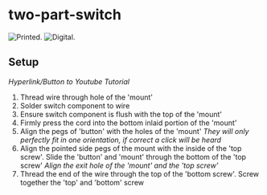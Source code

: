 # two-part-switch
![Printed](https://github.com/Creative-Link-for-Digital-Health/two-part-switch/blob/main/assets/PrintedSwitch.png).
![Digital](https://github.com/Creative-Link-for-Digital-Health/two-part-switch/blob/main/assets/DigitalSwitch.jpg).
## Setup ##
*Hyperlink/Button to Youtube Tutorial*
1) Thread wire through hole of the 'mount'
2) Solder switch component to wire
3) Ensure switch component is flush with the top of the 'mount'
4) Firmly press the cord into the bottom inlaid portion of the 'mount'
5) Align the pegs of 'button' with the holes of the 'mount' *They will only perfectly fit in one orientation, if correct a click will be heard*
6) Align the pointed side pegs of the mount with the inside of the 'top screw'. Slide the 'button' and 'mount' through the bottom of the 'top screw' *Align the exit hole of the 'mount' and the 'top screw'*
7) Thread the end of the wire through the top of the 'bottom screw'. Screw together the 'top' and 'bottom' screw
